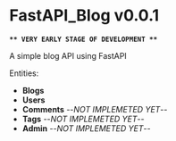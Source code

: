 # FastAPI_Blog v0.0.1

**`** VERY EARLY STAGE OF DEVELOPMENT **`**

A simple blog API using FastAPI

Entities:
* **Blogs**
* **Users**
* **Comments** --*NOT IMPLEMETED YET*--
* **Tags** --*NOT IMPLEMETED YET*--
* **Admin** --*NOT IMPLEMETED YET*--



